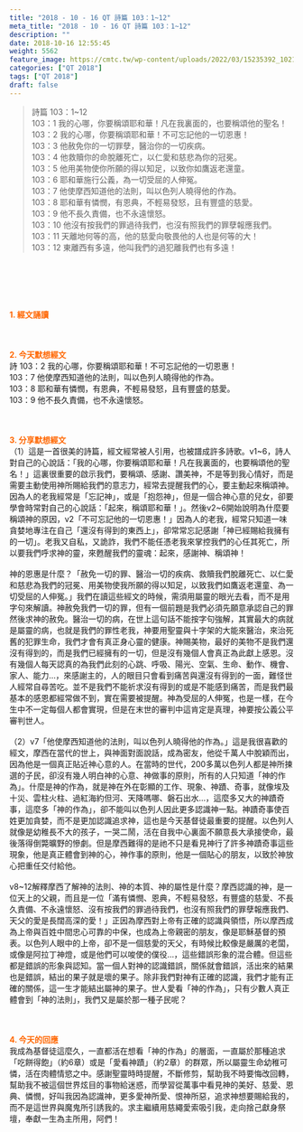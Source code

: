 ```yaml
---
title: "2018 - 10 - 16 QT 詩篇 103：1~12"
meta_title: "2018 - 10 - 16 QT 詩篇 103：1~12"
description: ""
date: 2018-10-16 12:55:45
weight: 5562
feature_image: https://cmtc.tw/wp-content/uploads/2022/03/15235392_10211799862337740_180693556567566654_o-1.webp
categories: ["QT 2018"]
tags: ["QT 2018"]
draft: false
---
```


<blockquote>詩篇 103：1~12<br />
103：1 我的心哪，你要稱頌耶和華！凡在我裏面的，也要稱頌他的聖名！<br />
103：2 我的心哪，你要稱頌耶和華！不可忘記他的一切恩惠！<br />
103：3 他赦免你的一切罪孽，醫治你的一切疾病。<br />
103：4 他救贖你的命脫離死亡，以仁愛和慈悲為你的冠冕。<br />
103：5 他用美物使你所願的得以知足，以致你如鷹返老還童。<br />
103：6 耶和華施行公義，為一切受屈的人伸冤。<br />
103：7 他使摩西知道他的法則，叫以色列人曉得他的作為。<br />
103：8 耶和華有憐憫，有恩典，不輕易發怒，且有豐盛的慈愛。<br />
103：9 他不長久責備，也不永遠懷怒。<br />
103：10 他沒有按我們的罪過待我們，也沒有照我們的罪孽報應我們。<br />
103：11 天離地何等的高，他的慈愛向敬畏他的人也是何等的大！<br />
103：12 東離西有多遠，他叫我們的過犯離我們也有多遠！</blockquote><br />
&nbsp;<br />
<br />
&nbsp;<br />
<br />
<span style="color: #ff6600;"><strong>1. </strong><strong>經文誦讀</strong></span><br />
<br />
<span style="color: #ff6600;"><strong> </strong></span><br />
<br />
<span style="color: #ff6600;"><strong>2. 今天默想</strong><strong>經文<br />
</strong></span>詩 103：2 我的心哪，你要稱頌耶和華！不可忘記他的一切恩惠！<br />
103：7 他使摩西知道他的法則，叫以色列人曉得他的作為。<br />
103：8 耶和華有憐憫，有恩典，不輕易發怒，且有豐盛的慈愛。<br />
103：9 他不長久責備，也不永遠懷怒。<br />
<br />
&nbsp;<br />
<br />
<span style="color: #ff6600;"><strong>3. 分享默想經文<br />
</strong></span>（1）這是一首很美的詩篇，經文經常被人引用，也被譜成許多詩歌。v1~6，詩人對自己的心說話：「我的心哪，你要稱頌耶和華！凡在我裏面的，也要稱頌他的聖名！」這裏很重要的啟示我們，要稱頌、感謝、讚美神，不是等到我心情好，而是需要主動使用神所賜給我們的意志力，經常去提醒我們的心，要主動起來稱頌神。因為人的老我經常是「忘記神」，或是「抱怨神」，但是一個合神心意的兒女，卻要學會時常對自己的心說話：「起來，稱頌耶和華！」。然後v2~6開始說明為什麼要稱頌神的原因，v2「不可忘記他的一切恩惠！」因為人的老我，經常只知道一味貪婪地專注在自己「還沒有得到的東西上」，卻常常忘記感謝「神已經賜給我擁有的一切」。老我又自私，又詭詐，我們不能任憑老我來掌控我們的心任其死亡，所以要我們呼求神的靈，來甦醒我們的靈魂：起來，感謝神、稱頌神！<br />
<br />
神的恩惠是什麼？「赦免一切的罪、醫治一切的疾病、救贖我們脫離死亡、以仁愛和慈悲為我們的冠冕、用美物使我所願的得以知足，以致我們如鷹返老還童、為一切受屈的人伸冤。」我們在讀這些經文的時候，需須用屬靈的眼光去看，而不是用字句來解讀。神赦免我們一切的罪，但有一個前題是我們必須先願意承認自己的罪然後求神的赦免。醫治一切的病，在世上這句話不能按字句強解，其實最大的病就是屬靈的病，也就是我們的罪性老我，神要用聖靈與十字架的大能來醫治，來治死舊的犯罪生命，我們才會有真正身心靈的健康。神賜美物，最好的美物不是我們還沒有得到的，而是我們已經擁有的一切，但是沒有幾個人會真正為此獻上感恩。沒有幾個人每天認真的為我們此刻的心跳、呼吸、陽光、空氣、生命、動作、機會、家人、能力…，來感謝主的，人的眼目只會看到痛苦與還沒有得到的一面，難怪世人經常自尋苦吃。並不是我們不能祈求沒有得到的或是不能感到痛苦，而是我們最基本的感恩都經常做不到，實在需要被提醒。神為受屈的人伸冤，也是一樣，在今生中不一定每個人都會實現，但是在末世的審判中這肯定是真理，神要按公義公平審判世人。<br />
<br />
（2）v7「他使摩西知道他的法則，叫以色列人曉得他的作為。」這是我很喜歡的經文，摩西在當代的世上，與神面對面說話，成為密友，他從千萬人中脫穎而出，因為他是一個真正貼近神心意的人。在當時的世代，200多萬以色列人都是神所揀選的子民，卻沒有幾人明白神的心意、神做事的原則，所有的人只知道「神的作為」。什麼是神的作為，就是神在外在彰顯的工作、現象、神蹟、奇事，就像埃及十災、雲柱火柱、過紅海約但河、天降嗎哪、磐石出水…，這麼多又大的神蹟奇事，這麼多「神的作為」，卻不能叫以色列人因此更多認識神一點。神蹟奇事使百姓更加貪婪，而不是更加認識追求神，這也是今天基督徒最重要的提醒。以色列人就像是幼稚長不大的孩子，一哭二鬧，活在自我中心裏面不願意長大承接使命，最後落得倒斃曠野的慘劇。但是摩西難得的是祂不只是看見神行了許多神蹟奇事這些現象，他是真正體會到神的心，神作事的原則，他是一個貼心的朋友，以致於神放心把重任交付給他。<br />
<br />
v8~12解釋摩西了解神的法則、神的本質、神的屬性是什麼？摩西認識的神，是一位天上的父親，而且是一位「滿有憐憫、恩典，不輕易發怒，有豐盛的慈愛、不長久責備、不永遠懷怒、沒有按我們的罪過待我們，也沒有照我們的罪孽報應我們、天父的愛是長闊高深的愛！」正因為摩西對上帝有正確的認識與領悟，所以摩西成為上帝與百姓中間忠心可靠的中保，也成為上帝親密的朋友，像是耶穌基督的預表。以色列人眼中的上帝，卻不是一個慈愛的天父，有時候比較像是嚴厲的老闆，或像是阿拉丁神燈，或是他們可以唆使的僕役…，這些錯誤形象的混合體。但這些都是錯誤的形象與認知。當一個人對神的認識錯誤，關係就會錯誤，活出來的結果也是錯誤，結出的果子就是壞的果子。除非我們對神有正確的認識，我們才能有正確的關係，這一生才能結出屬神的果子。世人愛看「神的作為」，只有少數人真正體會到「神的法則」，我們又是屬於那一種子民呢？<br />
<br />
&nbsp;<br />
<br />
<span style="color: #ff6600;"><strong>4. 今天的回應<br />
</strong></span>我成為基督徒這麼久，一直都活在想看「神的作為」的層面，一直屬於那種追求「吃餅得飽」（約6章）或是「愛看神蹟」（約2章）的群眾，所以屬靈生命幼稚可憐，活在肉體情慾之中。感謝聖靈時時提醒，不斷修剪，幫助我不時要悔改回轉，幫助我不被這個世界炫目的事物給迷惑，而學習從萬事中看見神的美好、慈愛、恩典、憐憫，好叫我因為認識神，更多愛神所愛、恨神所惡，追求神想要賜給我的，而不是這世界與魔鬼所引誘我的。求主繼續用慈繩愛索吸引我，走向捨己獻身祭壇，奉獻一生為主所用，阿們！<br />
<br />
&nbsp;
        